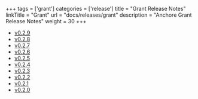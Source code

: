 +++
tags = ['grant']
categories = ['release']
title = "Grant Release Notes" 
linkTitle = "Grant"
url = "docs/releases/grant"
description = "Anchore Grant Release Notes"
weight = 30
+++

- [v0.2.9](./v0.2.9/)
- [v0.2.8](./v0.2.8/)
- [v0.2.7](./v0.2.7/)
- [v0.2.6](./v0.2.6/)
- [v0.2.5](./v0.2.5/)
- [v0.2.4](./v0.2.4/)
- [v0.2.3](./v0.2.3/)
- [v0.2.2](./v0.2.2/)
- [v0.2.1](./v0.2.1/)
- [v0.2.0](./v0.2.0/)
